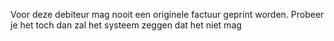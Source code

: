 Voor deze debiteur mag nooit een originele factuur geprint worden. Probeer je het toch dan zal het systeem zeggen dat het niet mag